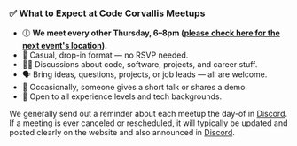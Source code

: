 ### ✅ What to Expect at Code Corvallis Meetups

* 🕕 **We meet every other Thursday, 6–8pm ([please check here for the next event's location](https://codecorvallis.com/events.html#next-code-corvallis-meetup)).**
* 💬 Casual, drop-in format — no RSVP needed.
* 🧑‍💻 Discussions about code, software, projects, and career stuff.
* 🗣️ Bring ideas, questions, projects, or job leads — all are welcome.
* 🎤 Occasionally, someone gives a short talk or shares a demo.
* 🙌 Open to all experience levels and tech backgrounds.

We generally send out a reminder about each meetup the day-of in [Discord](/community). If a meeting is ever canceled or rescheduled, it will typically be updated and posted clearly on the website and also announced in [Discord](/community).
